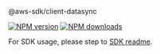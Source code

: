 @aws-sdk/client-datasync

[![NPM version](https://img.shields.io/npm/v/@aws-sdk/client-datasync/beta.svg)](https://www.npmjs.com/package/@aws-sdk/client-datasync)
[![NPM downloads](https://img.shields.io/npm/dm/@aws-sdk/client-datasync.svg)](https://www.npmjs.com/package/@aws-sdk/client-datasync)

For SDK usage, please step to [SDK readme](https://github.com/aws/aws-sdk-js-v3).
